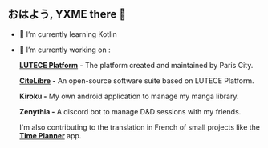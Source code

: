 ## おはよう, YXME there 👋

- 🌱 I’m currently learning Kotlin
- 🔭 I’m currently working on :
  
  [**LUTECE Platform**](https://lutece.paris.fr) **-** The platform created and maintained by Paris City.

  [**CiteLibre**](https://lutece.paris.fr/lutece/citelibre.html) **-** An open-source software suite based on LUTECE Platform.
  
  **Kiroku -** My own android application to manage my manga library.
  
  **Zenythia -** A discord bot to manage D&D sessions with my friends.

  I'm also contributing to the translation in French of small projects like the [**Time Planner**](https://github.com/v1tzor/TimePlanner) app.
